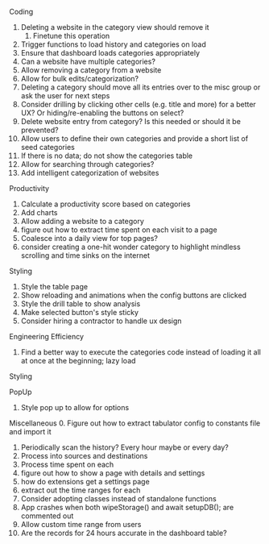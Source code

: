 Coding
1. Deleting a website in the category view should remove it    
    1. Finetune this operation
1. Trigger functions to load history and categories on load
1. Ensure that dashboard loads categories appropriately
1. Can a website have multiple categories?
1. Allow removing a category from a website
1. Allow for bulk edits/categorization?
1. Deleting a category should move all its entries over to the misc group or ask the user for next steps
1. Consider drilling by clicking other cells (e.g. title and more) for a better UX? Or hiding/re-enabling the buttons on select?
1. Delete website entry from category? Is this needed or should it be prevented?
1. Allow users to define their own categories and provide a short list of seed categories
1. If there is no data; do not show the categories table 
1. Allow for searching through categories?
1. Add intelligent categorization of websites

Productivity
1. Calculate a productivity score based on categories
1. Add charts
1. Allow adding a website to a category
1. figure out how to extract time spent on each visit to a page
1. Coalesce into a daily view for top pages?
1. consider creating a one-hit wonder category to highlight mindless scrolling and time sinks on the internet

Styling
1. Style the table page
2. Show reloading and animations when the config buttons are clicked
1. Style the drill table to show analysis
1. Make selected button's style sticky
1. Consider hiring a contractor to handle ux design

Engineering Efficiency
1. Find a better way to execute the categories code instead of loading it all at once at the beginning; lazy load

Styling

PopUp
1. Style pop up to allow for options

Miscellaneous
0. Figure out how to extract tabulator config to constants file and import it
1. Periodically scan the history? Every hour maybe or every day?
2. Process into sources and destinations
3. Process time spent on each
4. figure out how to show a page with details and settings
5. how do extensions get a settings page
6. extract out the time ranges for each
7. Consider adopting classes instead of standalone functions
1. App crashes when both wipeStorage() and await setupDB(); are commented out
1. Allow custom time range from users
1. Are the records for 24 hours accurate in the dashboard table?